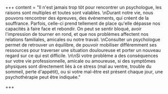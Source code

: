 +++
content = "Il n'est jamais trop tôt pour rencontrer un psychologue, les raisons sont multiples et toutes sont valables. \nDurant notre vie, nous pouvons rencontrer des épreuves, des événements, qui créent de la souffrance. Parfois, celle-ci prend tellement de place qu'elle dépasse nos capacités à faire face et rebondir. On peut se sentir bloqué, avoir l'impression de tourner en rond, et que nos problèmes affectent nos relations familiales, amicales ou notre travail. \nConsulter un psychologue permet de retrouver un équilibre, de pouvoir mobiliser différemment ses ressources pour traverser une situation douloureuse et porter un nouveau regard sur ce qui est difficile. \n\nSi votre problème a des conséquences sur votre vie professionnelle, amicale ou amoureuse, si des symptômes physiques sont directement liés à ce stress (mal au ventre, trouble du sommeil, perte d'appétit), ou si votre mal-être est présent chaque jour, une psychothérapie peut être indiquée."

+++
